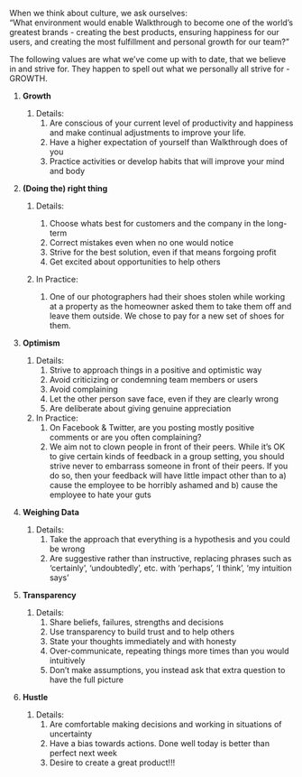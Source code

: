 When we think about culture, we ask ourselves:<br>
“What environment would enable Walkthrough to become one of the world’s greatest brands - creating the best products, ensuring happiness for our users, and creating the most fulfillment and personal growth for our team?”

The following values are what we’ve come up with to date, that we believe in and strive for. They happen to spell out what we personally all strive for - GROWTH.


1.  **Growth**
    1. Details:
        1. Are conscious of your current level of productivity and happiness and make continual adjustments to improve your life.
        2. Have a higher expectation of yourself than Walkthrough does of you
        3. Practice activities or develop habits that will improve your mind and body


2. **(Doing the) right thing**
    1. Details:
        1. Choose whats best for customers and the company in the long-term
        2. Correct mistakes even when no one would notice
        3. Strive for the best solution, even if that means forgoing profit
        4. Get excited about opportunities to help others

    2. In Practice:
        1. One of our photographers had their shoes stolen while working at a property as the homeowner asked them to take them off and leave them outside. We chose to pay for a new set of shoes for them.

3. **Optimism**
    1. Details:
        1. Strive to approach things in a positive and optimistic way
        2. Avoid criticizing or condemning team members or users
        3. Avoid complaining
        4. Let the other person save face, even if they are clearly wrong
        5. Are deliberate about giving genuine appreciation
    2. In Practice:
        1. On Facebook & Twitter, are you posting mostly positive comments or are you often complaining?
        2. We aim not to clown people in front of their peers. While it’s OK to give certain kinds of feedback in a group setting, you should strive never to embarrass someone in front of their peers. If you do so, then your feedback will have little impact other than to a) cause the employee to be horribly ashamed and b) cause the employee to hate your guts

4. **Weighing Data**
    1. Details:
        1. Take the approach that everything is a hypothesis and you could be wrong
        2. Are suggestive rather than instructive, replacing phrases such as ‘certainly’, ‘undoubtedly’, etc. with ‘perhaps’, ‘I think’, ‘my intuition says’
 
5. **Transparency**
    1. Details:
        1. Share beliefs, failures, strengths and decisions
        2. Use transparency to build trust and to help others
        3. State your thoughts immediately and with honesty
        4. Over-communicate, repeating things more times than you would intuitively
        5. Don’t make assumptions, you instead ask that extra question to have the full picture


6. **Hustle**
    1. Details:
        1. Are comfortable making decisions and working in situations of uncertainty
        2. Have a bias towards actions. Done well today is better than perfect next week
        3. Desire to create a great product!!!
